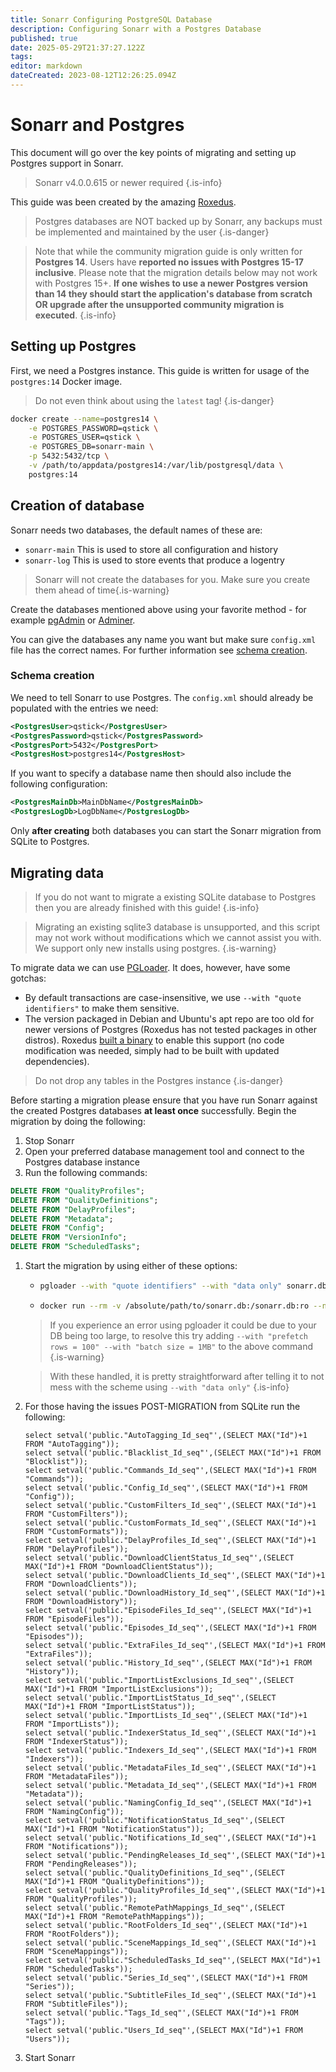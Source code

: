 ```yaml
---
title: Sonarr Configuring PostgreSQL Database
description: Configuring Sonarr with a Postgres Database
published: true
date: 2025-05-29T21:37:27.122Z
tags: 
editor: markdown
dateCreated: 2023-08-12T12:26:25.094Z
---
```


# Sonarr and Postgres

This document will go over the key points of migrating and setting up Postgres support in Sonarr.

> Sonarr v4.0.0.615 or newer required
{.is-info}

This guide was been created by the amazing [Roxedus](https://github.com/Roxedus).

> Postgres databases are NOT backed up by Sonarr, any backups must be implemented and maintained by the user
{.is-danger}

> Note that while the community migration guide is only written for **Postgres 14**. Users have **reported no issues with Postgres 15-17 inclusive**. Please note that the migration details below may not work with Postgres 15+.  **If one wishes to use a newer Postgres version than 14 they should start the application's database from scratch OR upgrade after the unsupported community migration is executed**.
{.is-info}

## Setting up Postgres

 First, we need a Postgres instance. This guide is written for usage of the `postgres:14` Docker image.

 > Do not even think about using the `latest` tag! {.is-danger}

```bash
docker create --name=postgres14 \
    -e POSTGRES_PASSWORD=qstick \
    -e POSTGRES_USER=qstick \
    -e POSTGRES_DB=sonarr-main \
    -p 5432:5432/tcp \
    -v /path/to/appdata/postgres14:/var/lib/postgresql/data \
    postgres:14
```

## Creation of database

Sonarr needs two databases, the default names of these are:

- `sonarr-main`   This is used to store all configuration and history
- `sonarr-log`    This is used to store events that produce a logentry

> Sonarr will not create the databases for you. Make sure you create them ahead of time{.is-warning}

Create the databases mentioned above using your favorite method - for example [pgAdmin](https://www.pgadmin.org/) or [Adminer](https://www.adminer.org/).

You can give the databases any name you want but make sure `config.xml` file has the correct names. For further information see [schema creation](/sonarr/postgres-setup#schema-creation).

### Schema creation

 We need to tell Sonarr to use Postgres. The `config.xml` should already be populated with the entries we need:

```xml
<PostgresUser>qstick</PostgresUser>
<PostgresPassword>qstick</PostgresPassword>
<PostgresPort>5432</PostgresPort>
<PostgresHost>postgres14</PostgresHost>
```

If you want to specify a database name then should also include the following configuration:

```xml
<PostgresMainDb>MainDbName</PostgresMainDb>
<PostgresLogDb>LogDbName</PostgresLogDb>
```

Only **after creating** both databases you can start the Sonarr migration from SQLite to Postgres.

## Migrating data

> If you do not want to migrate a existing SQLite database to Postgres then you are already finished with this guide! {.is-info}

> Migrating an existing sqlite3 database is unsupported, and this script may not work without modifications which we cannot assist you with. We support only new installs using postgres. {.is-warning}

To migrate data we can use [PGLoader](https://github.com/dimitri/pgloader). It does, however, have some gotchas:

- By default transactions are case-insensitive, we use `--with "quote identifiers"` to make them sensitive.
- The version packaged in Debian and Ubuntu's apt repo are too old for newer versions of Postgres (Roxedus has not tested packages in other distros).
  Roxedus [built a binary](https://github.com/Roxedus/Pgloader-bin) to enable this support (no code modification was needed, simply had to be built with updated dependencies).

> Do not drop any tables in the Postgres instance {.is-danger}

Before starting a migration please ensure that you have run Sonarr against the created Postgres databases **at least once** successfully. Begin the migration by doing the following:

1. Stop Sonarr
1. Open your preferred database management tool and connect to the Postgres database instance
1. Run the following commands:

```SQL
DELETE FROM "QualityProfiles";
DELETE FROM "QualityDefinitions";
DELETE FROM "DelayProfiles";
DELETE FROM "Metadata";
DELETE FROM "Config";
DELETE FROM "VersionInfo";
DELETE FROM "ScheduledTasks";
```

1. Start the migration by using either of these options:

    - ```bash
      pgloader --with "quote identifiers" --with "data only" sonarr.db 'postgresql://qstick:qstick@localhost/sonarr-main'
      ```

    - ```bash
      docker run --rm -v /absolute/path/to/sonarr.db:/sonarr.db:ro --network=host ghcr.io/roxedus/pgloader --with "quote identifiers" --with "data only" /sonarr.db "postgresql://qstick:qstick@localhost/sonarr-main"
      ```

    > If you experience an error using pgloader it could be due to your DB being too large, to resolve this try adding `--with "prefetch rows = 100" --with "batch size = 1MB"` to the above command
    {.is-warning}

    > With these handled, it is pretty straightforward after telling it to not mess with the scheme using `--with "data only"`
    {.is-info}

2. For those having the issues POST-MIGRATION from SQLite run the following:

    ```postgres
    select setval('public."AutoTagging_Id_seq"',(SELECT MAX("Id")+1 FROM "AutoTagging"));
    select setval('public."Blacklist_Id_seq"',(SELECT MAX("Id")+1 FROM "Blocklist"));
    select setval('public."Commands_Id_seq"',(SELECT MAX("Id")+1 FROM "Commands"));
    select setval('public."Config_Id_seq"',(SELECT MAX("Id")+1 FROM "Config"));
    select setval('public."CustomFilters_Id_seq"',(SELECT MAX("Id")+1 FROM "CustomFilters"));
    select setval('public."CustomFormats_Id_seq"',(SELECT MAX("Id")+1 FROM "CustomFormats"));
    select setval('public."DelayProfiles_Id_seq"',(SELECT MAX("Id")+1 FROM "DelayProfiles"));
    select setval('public."DownloadClientStatus_Id_seq"',(SELECT MAX("Id")+1 FROM "DownloadClientStatus"));
    select setval('public."DownloadClients_Id_seq"',(SELECT MAX("Id")+1 FROM "DownloadClients"));
    select setval('public."DownloadHistory_Id_seq"',(SELECT MAX("Id")+1 FROM "DownloadHistory"));
    select setval('public."EpisodeFiles_Id_seq"',(SELECT MAX("Id")+1 FROM "EpisodeFiles"));
    select setval('public."Episodes_Id_seq"',(SELECT MAX("Id")+1 FROM "Episodes"));
    select setval('public."ExtraFiles_Id_seq"',(SELECT MAX("Id")+1 FROM "ExtraFiles"));
    select setval('public."History_Id_seq"',(SELECT MAX("Id")+1 FROM "History"));
    select setval('public."ImportListExclusions_Id_seq"',(SELECT MAX("Id")+1 FROM "ImportListExclusions"));
    select setval('public."ImportListStatus_Id_seq"',(SELECT MAX("Id")+1 FROM "ImportListStatus"));
    select setval('public."ImportLists_Id_seq"',(SELECT MAX("Id")+1 FROM "ImportLists"));
    select setval('public."IndexerStatus_Id_seq"',(SELECT MAX("Id")+1 FROM "IndexerStatus"));
    select setval('public."Indexers_Id_seq"',(SELECT MAX("Id")+1 FROM "Indexers"));
    select setval('public."MetadataFiles_Id_seq"',(SELECT MAX("Id")+1 FROM "MetadataFiles"));
    select setval('public."Metadata_Id_seq"',(SELECT MAX("Id")+1 FROM "Metadata"));
    select setval('public."NamingConfig_Id_seq"',(SELECT MAX("Id")+1 FROM "NamingConfig"));
    select setval('public."NotificationStatus_Id_seq"',(SELECT MAX("Id")+1 FROM "NotificationStatus"));
    select setval('public."Notifications_Id_seq"',(SELECT MAX("Id")+1 FROM "Notifications"));
    select setval('public."PendingReleases_Id_seq"',(SELECT MAX("Id")+1 FROM "PendingReleases"));
    select setval('public."QualityDefinitions_Id_seq"',(SELECT MAX("Id")+1 FROM "QualityDefinitions"));
    select setval('public."QualityProfiles_Id_seq"',(SELECT MAX("Id")+1 FROM "QualityProfiles"));
    select setval('public."RemotePathMappings_Id_seq"',(SELECT MAX("Id")+1 FROM "RemotePathMappings"));
    select setval('public."RootFolders_Id_seq"',(SELECT MAX("Id")+1 FROM "RootFolders"));
    select setval('public."SceneMappings_Id_seq"',(SELECT MAX("Id")+1 FROM "SceneMappings"));
    select setval('public."ScheduledTasks_Id_seq"',(SELECT MAX("Id")+1 FROM "ScheduledTasks"));
    select setval('public."Series_Id_seq"',(SELECT MAX("Id")+1 FROM "Series"));
    select setval('public."SubtitleFiles_Id_seq"',(SELECT MAX("Id")+1 FROM "SubtitleFiles"));
    select setval('public."Tags_Id_seq"',(SELECT MAX("Id")+1 FROM "Tags"));
    select setval('public."Users_Id_seq"',(SELECT MAX("Id")+1 FROM "Users"));
    ```

3. Start Sonarr

